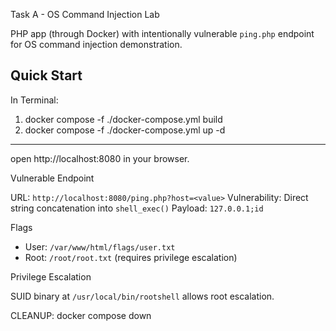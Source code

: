 Task A - OS Command Injection Lab

 PHP app (through Docker) with intentionally vulnerable `ping.php` endpoint for OS command injection demonstration.

Quick Start
-------------------------
In Terminal:

1. docker compose -f ./docker-compose.yml build
2. docker compose -f ./docker-compose.yml up -d


-------------------------
open http://localhost:8080 in your browser.


Vulnerable Endpoint

URL: `http://localhost:8080/ping.php?host=<value>`
Vulnerability: Direct string concatenation into `shell_exec()`
Payload: `127.0.0.1;id`

Flags

- User: `/var/www/html/flags/user.txt`
- Root: `/root/root.txt` (requires privilege escalation)

 Privilege Escalation

SUID binary at `/usr/local/bin/rootshell` allows root escalation.

CLEANUP: docker compose down